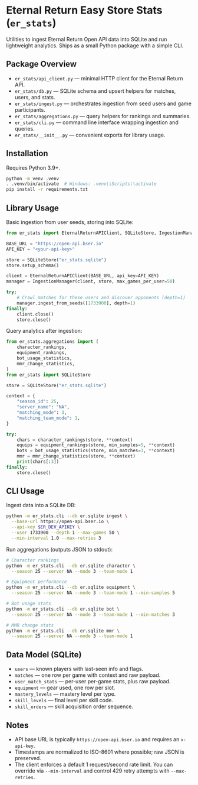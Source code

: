 # Eternal Return Easy Store Stats (`er_stats`)

Utilities to ingest Eternal Return Open API data into SQLite and run lightweight analytics. Ships as a small Python package with a simple CLI.

## Package Overview

- `er_stats/api_client.py` — minimal HTTP client for the Eternal Return API.
- `er_stats/db.py` — SQLite schema and upsert helpers for matches, users, and stats.
- `er_stats/ingest.py` — orchestrates ingestion from seed users and game participants.
- `er_stats/aggregations.py` — query helpers for rankings and summaries.
- `er_stats/cli.py` — command line interface wrapping ingestion and queries.
- `er_stats/__init__.py` — convenient exports for library usage.

## Installation

Requires Python 3.9+.

```bash
python -m venv .venv
. .venv/bin/activate  # Windows: .venv\\Scripts\\activate
pip install -r requirements.txt
```

## Library Usage

Basic ingestion from user seeds, storing into SQLite:

```python
from er_stats import EternalReturnAPIClient, SQLiteStore, IngestionManager

BASE_URL = "https://open-api.bser.io"
API_KEY = "<your-api-key>"

store = SQLiteStore("er_stats.sqlite")
store.setup_schema()

client = EternalReturnAPIClient(BASE_URL, api_key=API_KEY)
manager = IngestionManager(client, store, max_games_per_user=50)

try:
    # Crawl matches for these users and discover opponents (depth=1)
    manager.ingest_from_seeds([1733900], depth=1)
finally:
    client.close()
    store.close()
```

Query analytics after ingestion:

```python
from er_stats.aggregations import (
    character_rankings,
    equipment_rankings,
    bot_usage_statistics,
    mmr_change_statistics,
)
from er_stats import SQLiteStore

store = SQLiteStore("er_stats.sqlite")

context = {
    "season_id": 25,
    "server_name": "NA",
    "matching_mode": 3,
    "matching_team_mode": 1,
}

try:
    chars = character_rankings(store, **context)
    equips = equipment_rankings(store, min_samples=5, **context)
    bots = bot_usage_statistics(store, min_matches=3, **context)
    mmr = mmr_change_statistics(store, **context)
    print(chars[:3])
finally:
    store.close()
```

## CLI Usage

Ingest data into a SQLite DB:

```bash
python -m er_stats.cli --db er.sqlite ingest \
  --base-url https://open-api.bser.io \
  --api-key $ER_DEV_APIKEY \
  --user 1733900 --depth 1 --max-games 50 \
  --min-interval 1.0 --max-retries 3
```

Run aggregations (outputs JSON to stdout):

```bash
# Character rankings
python -m er_stats.cli --db er.sqlite character \
  --season 25 --server NA --mode 3 --team-mode 1

# Equipment performance
python -m er_stats.cli --db er.sqlite equipment \
  --season 25 --server NA --mode 3 --team-mode 1 --min-samples 5

# Bot usage stats
python -m er_stats.cli --db er.sqlite bot \
  --season 25 --server NA --mode 3 --team-mode 1 --min-matches 3

# MMR change stats
python -m er_stats.cli --db er.sqlite mmr \
  --season 25 --server NA --mode 3 --team-mode 1
```

## Data Model (SQLite)

- `users` — known players with last-seen info and flags.
- `matches` — one row per game with context and raw payload.
- `user_match_stats` — per-user per-game stats, plus raw payload.
- `equipment` — gear used, one row per slot.
- `mastery_levels` — mastery level per type.
- `skill_levels` — final level per skill code.
- `skill_orders` — skill acquisition order sequence.

## Notes

- API base URL is typically `https://open-api.bser.io` and requires an `x-api-key`.
- Timestamps are normalized to ISO-8601 where possible; raw JSON is preserved.
- The client enforces a default 1 request/second rate limit. You can override
  via `--min-interval` and control 429 retry attempts with `--max-retries`.
